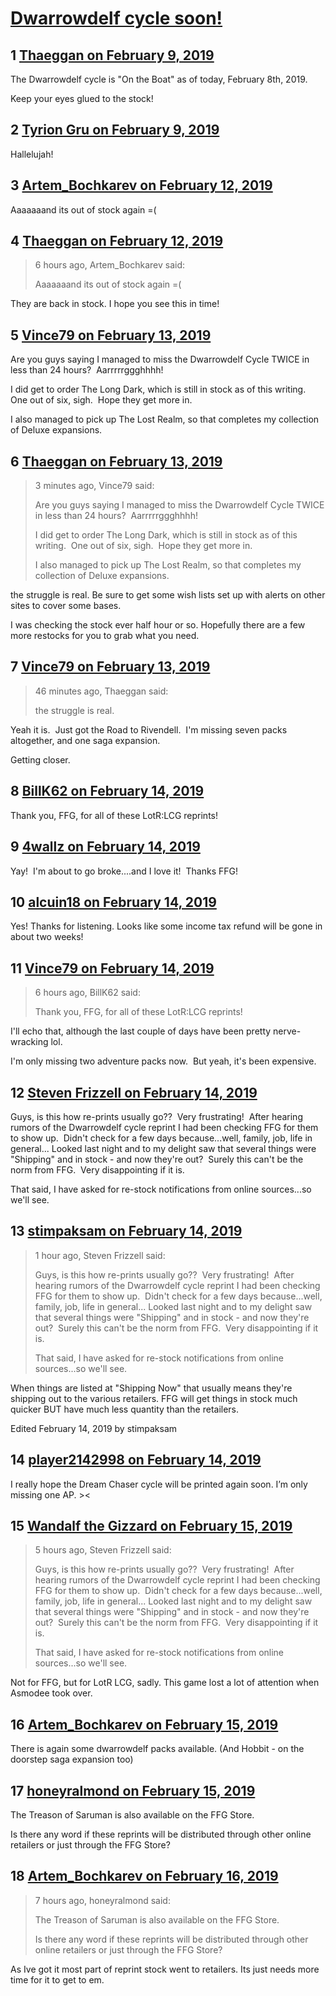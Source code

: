 # [Dwarrowdelf cycle soon!](https://community.fantasyflightgames.com/topic/290634-dwarrowdelf-cycle-soon/)

## 1 [Thaeggan on February 9, 2019](https://community.fantasyflightgames.com/topic/290634-dwarrowdelf-cycle-soon/?do=findComment&comment=3618321)

The Dwarrowdelf cycle is "On the Boat" as of today, February 8th, 2019.

Keep your eyes glued to the stock!

## 2 [Tyrion Gru on February 9, 2019](https://community.fantasyflightgames.com/topic/290634-dwarrowdelf-cycle-soon/?do=findComment&comment=3618810)

Hallelujah!

## 3 [Artem_Bochkarev on February 12, 2019](https://community.fantasyflightgames.com/topic/290634-dwarrowdelf-cycle-soon/?do=findComment&comment=3621742)

Aaaaaaand its out of stock again =(

## 4 [Thaeggan on February 12, 2019](https://community.fantasyflightgames.com/topic/290634-dwarrowdelf-cycle-soon/?do=findComment&comment=3622180)

> 6 hours ago, Artem_Bochkarev said:
> 
> Aaaaaaand its out of stock again =(

They are back in stock. I hope you see this in time!

## 5 [Vince79 on February 13, 2019](https://community.fantasyflightgames.com/topic/290634-dwarrowdelf-cycle-soon/?do=findComment&comment=3622625)

Are you guys saying I managed to miss the Dwarrowdelf Cycle TWICE in less than 24 hours?  Aarrrrrggghhhh!

I did get to order The Long Dark, which is still in stock as of this writing.  One out of six, sigh.  Hope they get more in.

I also managed to pick up The Lost Realm, so that completes my collection of Deluxe expansions.

## 6 [Thaeggan on February 13, 2019](https://community.fantasyflightgames.com/topic/290634-dwarrowdelf-cycle-soon/?do=findComment&comment=3622634)

> 3 minutes ago, Vince79 said:
> 
> Are you guys saying I managed to miss the Dwarrowdelf Cycle TWICE in less than 24 hours?  Aarrrrrggghhhh!
> 
> I did get to order The Long Dark, which is still in stock as of this writing.  One out of six, sigh.  Hope they get more in.
> 
> I also managed to pick up The Lost Realm, so that completes my collection of Deluxe expansions.

the struggle is real. Be sure to get some wish lists set up with alerts on other sites to cover some bases.

I was checking the stock ever half hour or so. Hopefully there are a few more restocks for you to grab what you need.

## 7 [Vince79 on February 13, 2019](https://community.fantasyflightgames.com/topic/290634-dwarrowdelf-cycle-soon/?do=findComment&comment=3622665)

> 46 minutes ago, Thaeggan said:
> 
> the struggle is real.

Yeah it is.  Just got the Road to Rivendell.  I'm missing seven packs altogether, and one saga expansion. 

Getting closer.

## 8 [BillK62 on February 14, 2019](https://community.fantasyflightgames.com/topic/290634-dwarrowdelf-cycle-soon/?do=findComment&comment=3624111)

Thank you, FFG, for all of these LotR:LCG reprints!

## 9 [4wallz on February 14, 2019](https://community.fantasyflightgames.com/topic/290634-dwarrowdelf-cycle-soon/?do=findComment&comment=3624398)

Yay!  I'm about to go broke....and I love it!  Thanks FFG!

## 10 [alcuin18 on February 14, 2019](https://community.fantasyflightgames.com/topic/290634-dwarrowdelf-cycle-soon/?do=findComment&comment=3624543)

Yes! Thanks for listening. Looks like some income tax refund will be gone in about two weeks!

## 11 [Vince79 on February 14, 2019](https://community.fantasyflightgames.com/topic/290634-dwarrowdelf-cycle-soon/?do=findComment&comment=3624604)

> 6 hours ago, BillK62 said:
> 
> Thank you, FFG, for all of these LotR:LCG reprints!

I'll echo that, although the last couple of days have been pretty nerve-wracking lol.  

I'm only missing two adventure packs now.  But yeah, it's been expensive.

## 12 [Steven Frizzell on February 14, 2019](https://community.fantasyflightgames.com/topic/290634-dwarrowdelf-cycle-soon/?do=findComment&comment=3624679)

Guys, is this how re-prints usually go??  Very frustrating!  After hearing rumors of the Dwarrowdelf cycle reprint I had been checking FFG for them to show up.  Didn't check for a few days because...well, family, job, life in general... Looked last night and to my delight saw that several things were "Shipping" and in stock - and now they're out?  Surely this can't be the norm from FFG.  Very disappointing if it is.  

That said, I have asked for re-stock notifications from online sources...so we'll see.

## 13 [stimpaksam on February 14, 2019](https://community.fantasyflightgames.com/topic/290634-dwarrowdelf-cycle-soon/?do=findComment&comment=3624741)

> 1 hour ago, Steven Frizzell said:
> 
> Guys, is this how re-prints usually go??  Very frustrating!  After hearing rumors of the Dwarrowdelf cycle reprint I had been checking FFG for them to show up.  Didn't check for a few days because...well, family, job, life in general... Looked last night and to my delight saw that several things were "Shipping" and in stock - and now they're out?  Surely this can't be the norm from FFG.  Very disappointing if it is.  
> 
> That said, I have asked for re-stock notifications from online sources...so we'll see.

When things are listed at "Shipping Now" that usually means they're shipping out to the various retailers. FFG will get things in stock much quicker BUT have much less quantity than the retailers.

Edited February 14, 2019 by stimpaksam

## 14 [player2142998 on February 14, 2019](https://community.fantasyflightgames.com/topic/290634-dwarrowdelf-cycle-soon/?do=findComment&comment=3624785)

I really hope the Dream Chaser cycle will be printed again soon. I’m only missing one AP. ><

## 15 [Wandalf the Gizzard on February 15, 2019](https://community.fantasyflightgames.com/topic/290634-dwarrowdelf-cycle-soon/?do=findComment&comment=3625004)

> 5 hours ago, Steven Frizzell said:
> 
> Guys, is this how re-prints usually go??  Very frustrating!  After hearing rumors of the Dwarrowdelf cycle reprint I had been checking FFG for them to show up.  Didn't check for a few days because...well, family, job, life in general... Looked last night and to my delight saw that several things were "Shipping" and in stock - and now they're out?  Surely this can't be the norm from FFG.  Very disappointing if it is.  
> 
> That said, I have asked for re-stock notifications from online sources...so we'll see.

Not for FFG, but for LotR LCG, sadly. This game lost a lot of attention when Asmodee took over.

## 16 [Artem_Bochkarev on February 15, 2019](https://community.fantasyflightgames.com/topic/290634-dwarrowdelf-cycle-soon/?do=findComment&comment=3625395)

There is again some dwarrowdelf packs available. (And Hobbit - on the doorstep saga expansion too)

## 17 [honeyralmond on February 15, 2019](https://community.fantasyflightgames.com/topic/290634-dwarrowdelf-cycle-soon/?do=findComment&comment=3625660)

The Treason of Saruman is also available on the FFG Store. 

Is there any word if these reprints will be distributed through other online retailers or just through the FFG Store?

## 18 [Artem_Bochkarev on February 16, 2019](https://community.fantasyflightgames.com/topic/290634-dwarrowdelf-cycle-soon/?do=findComment&comment=3626104)

> 7 hours ago, honeyralmond said:
> 
> The Treason of Saruman is also available on the FFG Store. 
> 
> Is there any word if these reprints will be distributed through other online retailers or just through the FFG Store?

As Ive got it most part of reprint stock went to retailers. Its just needs more time for it to get to em.

